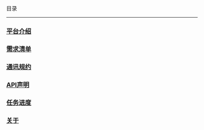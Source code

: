 目录

----


### [平台介绍](./docs/platform-introduce.md)

### [需求清单](./docs/requirements.md)

### [通讯规约](./docs/dcp.md)

### [API声明](./docs/api.md)

### [任务进度](https://trello.com/b/7GZaRFl7)

### [关于](./docs/about.md)





